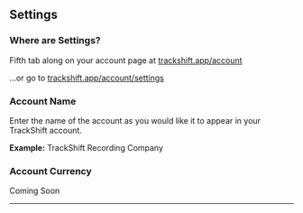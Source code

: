 <a id="settings"></a>
## Settings

### Where are Settings?

Fifth tab along on your account page at [trackshift.app/account](trackshift.app/account)

...or go to [trackshift.app/account/settings](trackshift.app/account/settings)

### Account Name

Enter the name of the account as you would like it to appear in your TrackShift account. 

<aside>
<strong>Example:</strong>
TrackShift Recording Company
</aside>

### Account Currency

Coming Soon

<hr>